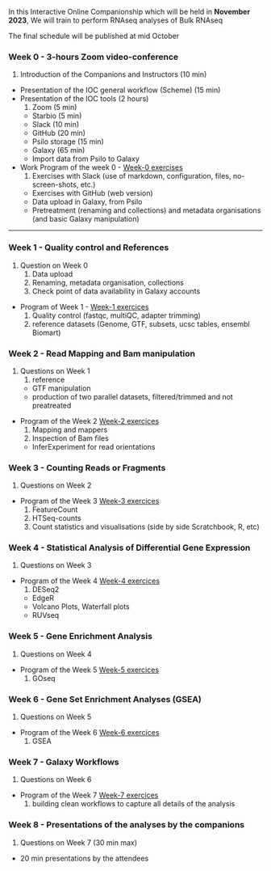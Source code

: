 In this Interactive Online Companionship which will be held in **November 2023**,
We will train to perform RNAseq analyses of Bulk RNAseq

The final schedule will be published at mid October

### Week 0 - **3-hours Zoom video-conference**
<!-- Faire un schedule sur google sheets -->

1. Introduction of the Companions and Instructors (10 min)
- Presentation of the IOC general workflow (Scheme) (15 min)
- Presentation of the IOC tools (2 hours)
    1. Zoom (5 min)
    - Starbio (5 min)
    - Slack (10 min)
    - GitHub (20 min)
    - Psilo storage (15 min)
    - Galaxy (65 min)
    - Import data from Psilo to Galaxy
- Work Program of the week 0 - [Week-0 exercises]()
    1. Exercises with Slack (use of markdown, configuration, files, no-screen-shots, etc.)
    - Exercises with GitHub (web version)
    - Data upload in Galaxy, from Psilo
    - Pretreatment (renaming and collections) and metadata organisations (and basic Galaxy manipulation)

----
### Week 1 - **Quality control and References**
1. Question on Week 0
    1. Data upload
    2. Renaming, metadata organisation, collections
    3. Check point of data availability in Galaxy accounts
- Program of Week 1 - [Week-1 exercices]()
    1. Quality control (fastqc, multiQC, adapter trimming)
    2. reference datasets (Genome, GTF, subsets, ucsc tables, ensembl Biomart)
### Week 2 - **Read Mapping and Bam manipulation**
1. Questions on Week 1
    1. reference
    - GTF manipulation
    - production of two parallel datasets, filtered/trimmed and not preatreated
- Program of the Week 2 [Week-2 exercices]()
    1. Mapping and mappers
    2. Inspection of Bam files
    - InferExperiment for read orientations

### Week 3 - **Counting Reads or Fragments**
1. Questions on Week 2
- Program of the Week 3 [Week-3 exercices]()
    1. FeatureCount
    2. HTSeq-counts
    3. Count statistics and visualisations (side by side Scratchbook, R, etc)

### Week 4 - **Statistical Analysis of Differential Gene Expression**
1. Questions on Week 3
- Program of the Week 4 [Week-4 exercices]()
    1. DESeq2
    - EdgeR
    - Volcano Plots, Waterfall plots
    - RUVseq

### Week 5 - **Gene Enrichment Analysis**
1. Questions on Week 4
- Program of the Week 5 [Week-5 exercices]()
    1. GOseq


### Week 6 - **Gene Set Enrichment Analyses (GSEA)**
1. Questions on Week 5
- Program of the Week 6 [Week-6 exercices]()
    1. GSEA

### Week 7 - **Galaxy Workflows**
1. Questions on Week 6
- Program of the Week 7 [Week-7 exercices]()
    1. building clean workflows to capture all details of the analysis

### Week 8 - **Presentations of the analyses by the companions**
1. Questions on Week 7 (30 min max)
- 20 min presentations by the attendees
